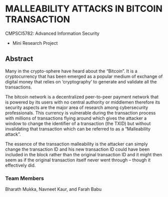 # MALLEABILITY ATTACKS IN BITCOIN TRANSACTION

CMPSCI5782: Advanced Information Security

- Mini Research Project

## Abstract

Many in the crypto-sphere have heard about the “Bitcoin”. It is a cryptocurrency that has been emerged as a popular medium of exchange of digital money that relies on ‘cryptography’ to generate and validate all the transactions.

The bitcoin network is a decentralized peer-to-peer payment network that is powered by its users with no central authority or middlemen therefore its security aspects are the major area of research among cybersecurity professionals. This currency is vulnerable during the transaction process with millions of transactions flying around which gives the attacker a window to change the identifier of a transaction (the TXID) but without invalidating that transaction which can be referred to as a “Malleability attack”.

The essence of the transaction malleability is the attacker can simply change the transaction ID and his new transaction ID could have been included in the block rather than the original transaction ID and it might then seem as if the original transaction itself never went through – though it effectively did.


### Team Members
Bharath Mukka, Navneet Kaur, and Farah Babu
